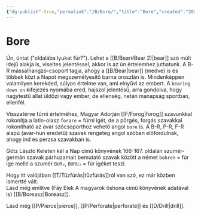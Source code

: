 ```yaml
---
{"dg-publish":true,"permalink":"/B/Bore/","title":"Bore","created":"2023-11-30T08:39","updated":"2024-10-24T22:18"}
---
```



# Bore

Ún, úntat ("oldalába lyukat fúr?"). Lehet a [[B/Bear#Bear 2)\|bear]] szó múlt idejű alakja is, viseltes jelentéssel, akkor is az ún értelemhez juthatunk. A B-R mássalhangzó-csoport tagja, ahogy a [[B/Bear\|bear]] (medve) is és többek közt a Napot megszemélyesítő barna oroszlán is. Mindenképpen valamilyen kerekded, súlyos értelme van, ami elnyűvi az embert. A `bearing down on` kifejezés nyomába ered, hajszol jelentésű, arra gondolva, hogy nagytestű állat üldözi vagy ember, de ellenség, netán manapság sportban, ellenfél.  
  

Visszatérve fúrni értelméhez, Magyar Adorján [[F/Forog\|forog]] szavunkkal rokonítja a latin-olasz `forare` = fúrni igét, de a pörgés, forgás szavakkal rokonítható az avar szócsoporthoz vehető angol `bore` is. A B-R, P-R, F-R alapú (avar-hun eredetű) szavak rengeteg angol szóban előfordulnak, ahogy ind és perzsa szavakban is.  

Götz László Keleten kél a Nap című könyvének 166-167. oldalán szumér-germán szavak párhuzamait bemutató szavak között a német `bohren` = fúr ige mellé a szumér `BUR₃`, `BURU₃` = fúr igéket teszi.  

Hogy itt valójában [[T/Tűzfúrás\|tűzfúrás]]ról van szó, ez már közben ismertté vált.  
Lásd még említve (Fáy Elek A magyarok őshona című könyvének adatával is) [[B/Boreasz\|Boreasz]].  

Lásd még [[P/Pierce\|pierce]], [[P/Perforate\|perforate]] és [[D/Drill\|drill]].  